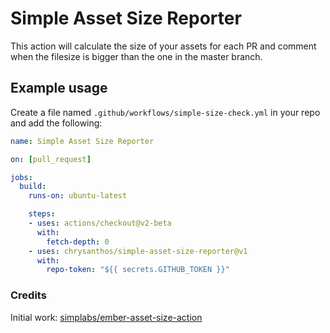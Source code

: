 # Simple Asset Size Reporter

This action will calculate the size of your assets for each PR and comment when the filesize is bigger than the one in the master branch.

## Example usage

Create a file named `.github/workflows/simple-size-check.yml` in your repo and add the following:

```yaml
name: Simple Asset Size Reporter

on: [pull_request]

jobs:
  build:
    runs-on: ubuntu-latest

    steps:
    - uses: actions/checkout@v2-beta
      with:
        fetch-depth: 0
    - uses: chrysanthos/simple-asset-size-reporter@v1
      with:
        repo-token: "${{ secrets.GITHUB_TOKEN }}"
```

### Credits
Initial work: [simplabs/ember-asset-size-action](https://github.com/simplabs/ember-asset-size-action)
